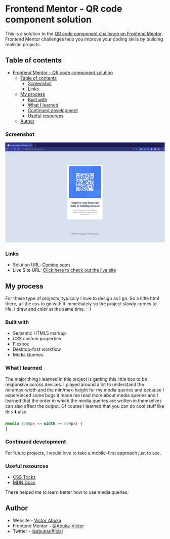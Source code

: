 # Frontend Mentor - QR code component solution

This is a solution to the [QR code component challenge on Frontend Mentor](https://www.frontendmentor.io/challenges/qr-code-component-iux_sIO_H). Frontend Mentor challenges help you improve your coding skills by building realistic projects.

## Table of contents

- [Frontend Mentor - QR code component solution](#frontend-mentor---qr-code-component-solution)
  - [Table of contents](#table-of-contents)
    - [Screenshot](#screenshot)
    - [Links](#links)
  - [My process](#my-process)
    - [Built with](#built-with)
    - [What I learned](#what-i-learned)
    - [Continued development](#continued-development)
    - [Useful resources](#useful-resources)
  - [Author](#author)

### Screenshot

![](./screenshot.png)

### Links

- Solution URL: [Coming soon](https://your-solution-url.com)
- Live Site URL: [Click here to check out the live site](https://qrcompfm.netlify.app/)

## My process

For these type of projects, typically I love to design as I go. So a little html there, a little css to go with it immediately so the project slowly comes to life. I draw and color at the same time. :-)

### Built with

- Semantic HTML5 markup
- CSS custom properties
- Flexbox
- Desktop-first workflow
- Media Queries

### What I learned

The major thing I learned in this project is getting this little box to be responsive across devices. I played around a lot to understand the min/max-width and the min/max-height for my media queries and because I expereinced some bugs it made me read more about media queries and I learned that the order in which the media queries are written in themselves can also affect the output. Of course I learned that you can do cool stuff like this ⬇️ also

```css
@media (600px <= width >= 800px) {
}
```

### Continued development

For future projects, I would love to take a mobile-first approach just to see.

### Useful resources

- [CSS Tricks](https://www.css-tricks.com)
- [MDN Docs](https://developer.mozilla.org)

These helped me to learn better how to use media queries.

## Author

- Website - [Victor Abuka](https://www.victorabuka.netlify.app)
- Frontend Mentor - [@Abuka-Victor](https://www.frontendmentor.io/profile/Abuka-Victor)
- Twitter - [@abukaofficial](https://www.twitter.com/abukaofficial)
